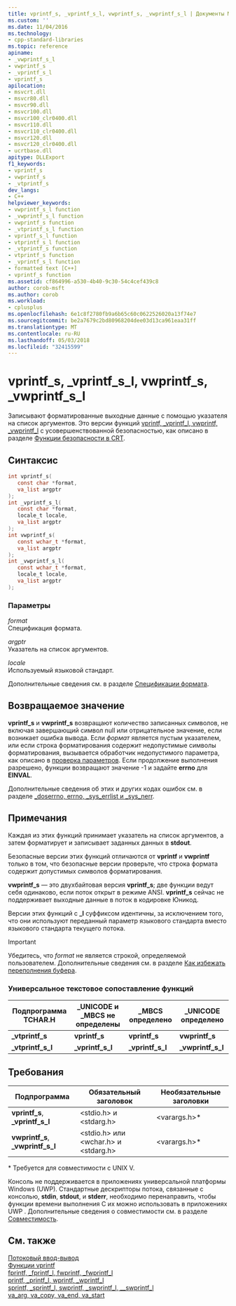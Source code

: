 ```yaml
---
title: vprintf_s, _vprintf_s_l, vwprintf_s, _vwprintf_s_l | Документы Майкрософт
ms.custom: ''
ms.date: 11/04/2016
ms.technology:
- cpp-standard-libraries
ms.topic: reference
apiname:
- _vwprintf_s_l
- vwprintf_s
- _vprintf_s_l
- vprintf_s
apilocation:
- msvcrt.dll
- msvcr80.dll
- msvcr90.dll
- msvcr100.dll
- msvcr100_clr0400.dll
- msvcr110.dll
- msvcr110_clr0400.dll
- msvcr120.dll
- msvcr120_clr0400.dll
- ucrtbase.dll
apitype: DLLExport
f1_keywords:
- vprintf_s
- vwprintf_s
- _vtprintf_s
dev_langs:
- C++
helpviewer_keywords:
- vwprintf_s_l function
- _vwprintf_s_l function
- vwprintf_s function
- _vtprintf_s_l function
- vprintf_s_l function
- vtprintf_s_l function
- _vtprintf_s function
- vtprintf_s function
- _vprintf_s_l function
- formatted text [C++]
- vprintf_s function
ms.assetid: cf864996-a530-4b40-9c30-54c4cef439c8
author: corob-msft
ms.author: corob
ms.workload:
- cplusplus
ms.openlocfilehash: 6e1c8f2780fb9a6b65c60c0622526020a13f74e7
ms.sourcegitcommit: be2a7679c2bd80968204dee03d13ca961eaa31ff
ms.translationtype: MT
ms.contentlocale: ru-RU
ms.lasthandoff: 05/03/2018
ms.locfileid: "32415599"
---
```

# <a name="vprintfs-vprintfsl-vwprintfs-vwprintfsl"></a>vprintf_s, _vprintf_s_l, vwprintf_s, _vwprintf_s_l

Записывают форматированные выходные данные с помощью указателя на список аргументов. Это версии функций [vprintf, _vprintf_l, vwprintf, _vwprintf_l](vprintf-vprintf-l-vwprintf-vwprintf-l.md) с усовершенствованной безопасностью, как описано в разделе [Функции безопасности в CRT](../../c-runtime-library/security-features-in-the-crt.md).

## <a name="syntax"></a>Синтаксис

```C
int vprintf_s(
   const char *format,
   va_list argptr
);
int _vprintf_s_l(
   const char *format,
   locale_t locale,
   va_list argptr
);
int vwprintf_s(
   const wchar_t *format,
   va_list argptr
);
int _vwprintf_s_l(
   const wchar_t *format,
   locale_t locale,
   va_list argptr
);
```

### <a name="parameters"></a>Параметры

*format*<br/>
Спецификация формата.

*argptr*<br/>
Указатель на список аргументов.

*locale*<br/>
Используемый языковой стандарт.

Дополнительные сведения см. в разделе [Спецификации формата](../../c-runtime-library/format-specification-syntax-printf-and-wprintf-functions.md).

## <a name="return-value"></a>Возвращаемое значение

**vprintf_s** и **vwprintf_s** возвращают количество записанных символов, не включая завершающий символ null или отрицательное значение, если возникает ошибка вывода. Если *формат* является пустым указателем, или если строка форматирования содержит недопустимые символы форматирования, вызывается обработчик недопустимого параметра, как описано в [проверка параметров](../../c-runtime-library/parameter-validation.md). Если продолжение выполнения разрешено, функции возвращают значение -1 и задайте **errno** для **EINVAL**.

Дополнительные сведения об этих и других кодах ошибок см. в разделе [_doserrno, errno, _sys_errlist и _sys_nerr](../../c-runtime-library/errno-doserrno-sys-errlist-and-sys-nerr.md).

## <a name="remarks"></a>Примечания

Каждая из этих функций принимает указатель на список аргументов, а затем форматирует и записывает заданных данных в **stdout**.

Безопасные версии этих функций отличаются от **vprintf** и **vwprintf** только в том, что безопасные версии проверьте, что строка формата содержит допустимых символов форматирования.

**vwprintf_s** — это двухбайтовая версия **vprintf_s**; две функции ведут себя одинаково, если поток открыт в режиме ANSI. **vprintf_s** сейчас не поддерживает выходные данные в поток в кодировке Юникод.

Версии этих функций с **_l** суффиксом идентичны, за исключением того, что они используют переданный параметр языкового стандарта вместо языкового стандарта текущего потока.

> [!IMPORTANT]
> Убедитесь, что *format* не является строкой, определяемой пользователем. Дополнительные сведения см. в разделе [Как избежать переполнения буфера](http://msdn.microsoft.com/library/windows/desktop/ms717795).

### <a name="generic-text-routine-mappings"></a>Универсальное текстовое сопоставление функций

|Подпрограмма TCHAR.H|_UNICODE и _MBCS не определены|_MBCS определено|_UNICODE определено|
|---------------------|------------------------------------|--------------------|-----------------------|
|**_vtprintf_s**|**vprintf_s**|**vprintf_s**|**vwprintf_s**|
|**_vtprintf_s_l**|**_vprintf_s_l**|**_vprintf_s_l**|**_vwprintf_s_l**|

## <a name="requirements"></a>Требования

|Подпрограмма|Обязательный заголовок|Необязательные заголовки|
|-------------|---------------------|----------------------|
|**vprintf_s**, **_vprintf_s_l**|\<stdio.h> и \<stdarg.h>|\<varargs.h>*|
|**vwprintf_s**, **_vwprintf_s_l**|\<stdio.h> или \<wchar.h> и \<stdarg.h>|\<varargs.h>*|

\* Требуется для совместимости с UNIX V.

Консоль не поддерживается в приложениях универсальной платформы Windows (UWP). Стандартные дескрипторы потока, связанные с консолью, **stdin**, **stdout**, и **stderr**, необходимо перенаправить, чтобы функции времени выполнения C их можно использовать в приложениях UWP . Дополнительные сведения о совместимости см. в разделе [Совместимость](../../c-runtime-library/compatibility.md).

## <a name="see-also"></a>См. также

[Потоковый ввод-вывод](../../c-runtime-library/stream-i-o.md)<br/>
[Функции vprintf](../../c-runtime-library/vprintf-functions.md)<br/>
[fprintf, _fprintf_l, fwprintf, _fwprintf_l](fprintf-fprintf-l-fwprintf-fwprintf-l.md)<br/>
[printf, _printf_l, wprintf, _wprintf_l](printf-printf-l-wprintf-wprintf-l.md)<br/>
[sprintf, _sprintf_l, swprintf, _swprintf_l, \__swprintf_l](sprintf-sprintf-l-swprintf-swprintf-l-swprintf-l.md)<br/>
[va_arg, va_copy, va_end, va_start](va-arg-va-copy-va-end-va-start.md)<br/>
